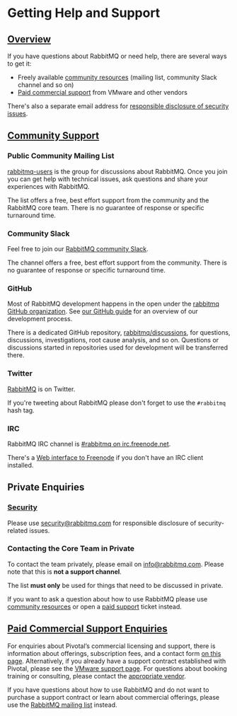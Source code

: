 <!--
Copyright (c) 2007-2020 VMware, Inc. or its affiliates.

All rights reserved. This program and the accompanying materials
are made available under the terms of the under the Apache License,
Version 2.0 (the "License”); you may not use this file except in compliance
with the License. You may obtain a copy of the License at

https://www.apache.org/licenses/LICENSE-2.0

Unless required by applicable law or agreed to in writing, software
distributed under the License is distributed on an "AS IS" BASIS,
WITHOUT WARRANTIES OR CONDITIONS OF ANY KIND, either express or implied.
See the License for the specific language governing permissions and
limitations under the License.
-->

# Getting Help and Support

## <a id="overview" class="anchor" href="#overview">Overview</a>

If you have questions about RabbitMQ or need help, there are several ways
to get it:

 * Freely available [community resources](#community-resources) (mailing list, community Slack channel and so on)
 * [Paid commercial support](#paid-support) from VMware and other vendors

There's also a separate email address for [responsible disclosure of security issues](#security).


## <a id="community-resources" class="anchor" href="#community-resources">Community Support</a>

### Public Community Mailing List

[rabbitmq-users](https://groups.google.com/forum/#!forum/rabbitmq-users) is the group for
discussions about RabbitMQ. Once you join you can get help with technical issues,
ask questions and share your experiences with RabbitMQ.

The list offers a free, best effort support from the community and the RabbitMQ core team.
There is no guarantee of response or specific turnaround time.

### Community Slack

Feel free to join our [RabbitMQ community Slack](https://rabbitmq-slack.herokuapp.com/).

The channel offers a free, best effort support from the community.
There is no guarantee of response or specific turnaround time.

### GitHub

Most of RabbitMQ development happens in the open under the [rabbitmq GitHub organization](https://github.com/rabbitmq).
See [our GitHub guide](/github.html) for an overview of our development process.

There is a dedicated GitHub repository, [rabbitmq/discussions](https://github.com/rabbitmq/discussions),
for questions, discussions, investigations, root cause analysis, and so on. Questions or discussions
started in repositories used for development will be transferred there.

### Twitter

[RabbitMQ](https://twitter.com/rabbitmq) is on Twitter.

If you're tweeting about RabbitMQ please don't forget to use the <code>#rabbitmq</code> hash tag.

### IRC

RabbitMQ IRC channel is [\#rabbitmq on irc.freenode.net](irc://irc.freenode.net/rabbitmq).

There's a [Web interface to Freenode](http://webchat.freenode.net/) if you don't have an IRC client installed.


## Private Enquiries

### <a id="security" class="anchor" href="#security">Security</a>

Please use [security@rabbitmq.com](mailto:security@rabbitmq.com) for responsible disclosure
of security-related issues.

### Contacting the Core Team in Private

To contact the team privately, please email on [info@rabbitmq.com](mailto:info@rabbitmq.com).
Please note that this is **not a support channel**.

The list **must only** be used for things that need to be discussed in private.

If you want to ask a question about how to use RabbitMQ please use
[community resources](#community) or open a [paid support](#paid-support) ticket instead.


## <a id="paid-support" class="anchor" href="#paid-support">Paid Commercial Support Enquiries</a>

For enquiries about Pivotal’s commercial licensing and support,
there is information about offerings, subscription fees, and a contact form [on this page](https://pivotal.io/rabbitmq).
Alternatively, if you already have a support contract established with Pivotal,
please see the [VMware  support page](https://support.pivotal.io/hc/en-us).
For questions about booking training or consulting,
please contact the [appropriate vendor](https://www.rabbitmq.com/services.html).

If you have questions about how to use RabbitMQ and do not want to
purchase a support contract or learn about commercial offerings, please use the
[RabbitMQ mailing list](https://groups.google.com/forum/#!forum/rabbitmq-users) instead.
